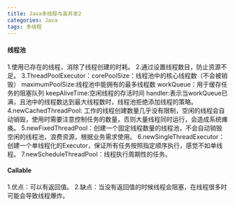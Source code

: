```yaml
---
title: Java多线程与高并发2
categories: Java
tags: 多线程
---
```

 #### 线程池
 1.使用已存在的线程，消除了线程创建的时耗。
 2.通过设置线程数目，防止资源不足。
 3.ThreadPoolExecutor：corePoolSize：线程池中的核心线程数（不会被销毁） maximumPoolSize:线程池中能拥有的最多线程数 workQueue：用于缓存任务的阻塞队列 keepAliveTime:空闲线程的存活时间 handler:表示当workQueue已满，且池中的线程数达到最大线程数时，线程池拒绝添加线程的策略。
 4.newCachedThreadPool: 工作的线程创建数量几乎没有限制，空闲的线程会自动销毁，使用时需要注意控制任务的数量，否则大量线程同时运行，会造成系统瘫痪。
 5.newFixedThreadPool：创建一个固定线程数量的线程池，不会自动销毁空闲的线程池，浪费资源，根据业务需求使用。
 6.newSingleThreadExecutor：创建一个单线程化的Executor，保证所有任务按照指定顺序执行，感觉不如单线程。
 7.newScheduleThreadPool：线程执行周期性的任务。
 #### Callable
 1.优点：可以有返回值。
 2.缺点：当没有返回值的时候线程会阻塞，在线程很多时可能会导致线程爆炸。
